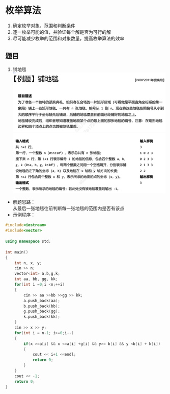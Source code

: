 # 枚举算法
1. 确定枚举对象，范围和判断条件  
2. 逐一枚举可能的值，并验证每个解是否为可行的解  
3. 尽可能减少枚举的范围和对象数量，提高枚举算法的效率  

## 题目  
1. 铺地毯
![alt text](pics/image.png)
![alt text](pics/image2.png)

* 解题思路：  
从最后一张地毯往前判断每一张地毯的范围内是否有该点
* 示例程序：  
```cpp
#include<iostream>
#include<vector>

using namespace std;

int main()
{
    int n, x, y;
    cin >> n;
    vector<int> a,b,g,k;
    int aa, bb, gg, kk;
    for(int i =0;i <n;++i)
    {
        cin >> aa >>bb >>gg >> kk;
        a.push_back(aa);
        b.push_back(bb);
        g.push_back(gg);
        k.push_back(kk);
    }
    cin >> x >> y;
    for(int i = n-1; i>=0;i--)
    {
        if(x >=a[i] && x <=a[i] +g[i] && y>= b[i] && y <b[i] + k[i])
        {
            cout << i+1 <<endl;
            return 0;
        }
    }
    cout << -1;
    return 0;
}
```